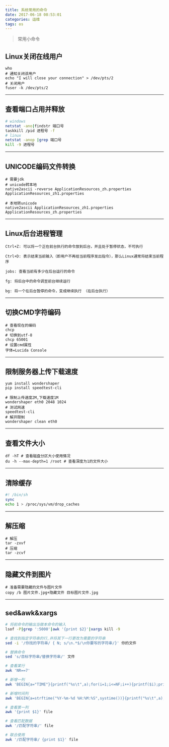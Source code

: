```yaml
---
title: 系统常用的命令
date: 2017-06-18 08:53:01
categories: 运维
tags: os
---
```


> 常用小命令

<!-- more -->

## Linux关闭在线用户
```
who
# 通知关闭该用户
echo "I will close your connection" > /dev/pts/2
# 关闭用户
fuser -k /dev/pts/2
```

---

## 查看端口占用并释放
```bash
# windows
netstat -ano|findstr 端口号
taskkill /pid 进程号 -f
# linux
netstat -anop |grep 端口号
kill -9 进程号
```

---

## UNICODE编码文件转换
```
# 需要jdk
# unicode转本地
native2ascii -reverse ApplicationResources_zh.properties ApplicationResources_zh1.properties

# 本地转unicode
native2ascii ApplicationResources_zh1.properties ApplicationResources_zh.properties
```

---

## Linux后台进程管理
```
Ctrl+Z: 可以将一个正在前台执行的命令放到后台，并且处于暂停状态，不可执行

Ctrl+D: 表示结束当前输入（即用户不再给当前程序发出指令），那么Linux通常将结束当前程序

jobs: 查看当前有多少在后台运行的命令

fg: 将后台中的命令调至前台继续运行

bg: 将一个在后台暂停的命令，变成继续执行 （在后台执行）
```

---

## 切换CMD字符编码
```
# 查看现在的编码
chcp
# 切换到utf-8
chcp 65001
# 设置cmd属性
字体=Lucida Console
```

---

## 限制服务器上传下载速度
```
yum install wondershaper
pip install speedtest-cli

# 限制上传速度2M,下载速度1M
wondershaper eth0 2048 1024
# 测试网速
speedtest-cli
# 解开限制
wondershaper clean eth0
```

---

## 查看文件大小 
```
df -hT # 查看磁盘分区大小使用情况
du -h --max-depth=1 /root # 查看深度为1的文件大小
```

---

## 清除缓存
```bash
#! /bin/sh
sync
echo 1 > /proc/sys/vm/drop_caches
```

---

## 解压缩
```
# 解压
tar -zxvf
# 压缩
tar -zcvf
```

---

## 隐藏文件到图片
```
# 准备需要隐藏的文件与图片文件
copy /b 图片文件.jpg+隐藏文件 目标图片文件.jpg
```

---

## sed&awk&xargs
```bash
# 将前命令的输出当做本命令的输入
lsof -P|grep ':5000'|awk '{print $2}'|xargs kill -9

# 查找到指定字符串的行,并将其下一行更改为需要的字符串
sed -i '/你找的字符串/ { N; s/\n.*$/\n你要写的字符串/}' 你的文件

# 替换命令
sed 's/目标字符串/替换字符串/' 文件

# 查看某行
awk 'NR==7'

# 新增一列
awk 'BEGIN{a="TIME"}{printf("%s\t",a);for(i=1;i<=NF;i++){printf($i);printf("\t")}printf("%s","\n")}'

# 新增时间列
awk 'BEGIN{a=strftime("%Y-%m-%d %H:%M:%S",systime())}{printf("%s\t",a);for(i=1;i<=NF;i++){printf($i);printf("\t")}printf("%s","\n")}'

# 查看第一列
awk '{print $1}' file

# 查看匹配数据
awk '/匹配字符串/' file

# 联合使用
awk '/匹配字符串/ {print $1}' file
```
